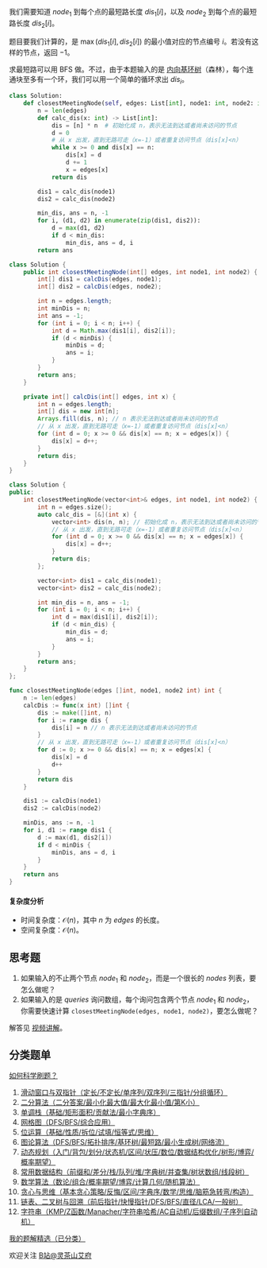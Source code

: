 我们需要知道 $\textit{node}_1$ 到每个点的最短路长度 $\textit{dis}_1[i]$，以及 $\textit{node}_2$ 到每个点的最短路长度 $\textit{dis}_2[i]$。

题目要我们计算的，是 $\max(\textit{dis}_1[i],\textit{dis}_2[i])$ 的最小值对应的节点编号 $i$。若没有这样的节点，返回 $-1$。

求最短路可以用 BFS 做。不过，由于本题输入的是 [内向基环树](https://leetcode.cn/problems/maximum-employees-to-be-invited-to-a-meeting/solution/nei-xiang-ji-huan-shu-tuo-bu-pai-xu-fen-c1i1b/)（森林），每个连通块至多有一个环，我们可以用一个简单的循环求出 $\textit{dis}_i$。

```py [sol-Python3]
class Solution:
    def closestMeetingNode(self, edges: List[int], node1: int, node2: int) -> int:
        n = len(edges)
        def calc_dis(x: int) -> List[int]:
            dis = [n] * n  # 初始化成 n，表示无法到达或者尚未访问的节点
            d = 0
            # 从 x 出发，直到无路可走（x=-1）或者重复访问节点（dis[x]<n）
            while x >= 0 and dis[x] == n:
                dis[x] = d
                d += 1
                x = edges[x]
            return dis

        dis1 = calc_dis(node1)
        dis2 = calc_dis(node2)

        min_dis, ans = n, -1
        for i, (d1, d2) in enumerate(zip(dis1, dis2)):
            d = max(d1, d2)
            if d < min_dis:
                min_dis, ans = d, i
        return ans
```

```java [sol-Java]
class Solution {
    public int closestMeetingNode(int[] edges, int node1, int node2) {
        int[] dis1 = calcDis(edges, node1);
        int[] dis2 = calcDis(edges, node2);

        int n = edges.length;
        int minDis = n;
        int ans = -1;
        for (int i = 0; i < n; i++) {
            int d = Math.max(dis1[i], dis2[i]);
            if (d < minDis) {
                minDis = d;
                ans = i;
            }
        }
        return ans;
    }

    private int[] calcDis(int[] edges, int x) {
        int n = edges.length;
        int[] dis = new int[n];
        Arrays.fill(dis, n); // n 表示无法到达或者尚未访问的节点
        // 从 x 出发，直到无路可走（x=-1）或者重复访问节点（dis[x]<n）
        for (int d = 0; x >= 0 && dis[x] == n; x = edges[x]) {
            dis[x] = d++;
        }
        return dis;
    }
}
```

```cpp [sol-C++]
class Solution {
public:
    int closestMeetingNode(vector<int>& edges, int node1, int node2) {
        int n = edges.size();
        auto calc_dis = [&](int x) {
            vector<int> dis(n, n); // 初始化成 n，表示无法到达或者尚未访问的节点
            // 从 x 出发，直到无路可走（x=-1）或者重复访问节点（dis[x]<n）
            for (int d = 0; x >= 0 && dis[x] == n; x = edges[x]) {
                dis[x] = d++;
            }
            return dis;
        };

        vector<int> dis1 = calc_dis(node1);
        vector<int> dis2 = calc_dis(node2);

        int min_dis = n, ans = -1;
        for (int i = 0; i < n; i++) {
            int d = max(dis1[i], dis2[i]);
            if (d < min_dis) {
                min_dis = d;
                ans = i;
            }
        }
        return ans;
    }
};
```

```go [sol-Go]
func closestMeetingNode(edges []int, node1, node2 int) int {
	n := len(edges)
	calcDis := func(x int) []int {
		dis := make([]int, n)
		for i := range dis {
			dis[i] = n // n 表示无法到达或者尚未访问的节点
		}
		// 从 x 出发，直到无路可走（x=-1）或者重复访问节点（dis[x]<n）
		for d := 0; x >= 0 && dis[x] == n; x = edges[x] {
			dis[x] = d
			d++
		}
		return dis
	}

	dis1 := calcDis(node1)
	dis2 := calcDis(node2)

	minDis, ans := n, -1
	for i, d1 := range dis1 {
		d := max(d1, dis2[i])
		if d < minDis {
			minDis, ans = d, i
		}
	}
	return ans
}
```

#### 复杂度分析

- 时间复杂度：$\mathcal{O}(n)$，其中 $n$ 为 $\textit{edges}$ 的长度。
- 空间复杂度：$\mathcal{O}(n)$。

## 思考题

1. 如果输入的不止两个节点 $\textit{node}_1$ 和 $\textit{node}_2$，而是一个很长的 $\textit{nodes}$ 列表，要怎么做呢？
2. 如果输入的是 $\textit{queries}$ 询问数组，每个询问包含两个节点 $\textit{node}_1$ 和 $\textit{node}_2$，你需要快速计算 `closestMeetingNode(edges, node1, node2)`，要怎么做呢？

解答见 [视频讲解](https://www.bilibili.com/video/BV1Ba411N78j)。

## 分类题单

[如何科学刷题？](https://leetcode.cn/circle/discuss/RvFUtj/)

1. [滑动窗口与双指针（定长/不定长/单序列/双序列/三指针/分组循环）](https://leetcode.cn/circle/discuss/0viNMK/)
2. [二分算法（二分答案/最小化最大值/最大化最小值/第K小）](https://leetcode.cn/circle/discuss/SqopEo/)
3. [单调栈（基础/矩形面积/贡献法/最小字典序）](https://leetcode.cn/circle/discuss/9oZFK9/)
4. [网格图（DFS/BFS/综合应用）](https://leetcode.cn/circle/discuss/YiXPXW/)
5. [位运算（基础/性质/拆位/试填/恒等式/思维）](https://leetcode.cn/circle/discuss/dHn9Vk/)
6. [图论算法（DFS/BFS/拓扑排序/基环树/最短路/最小生成树/网络流）](https://leetcode.cn/circle/discuss/01LUak/)
7. [动态规划（入门/背包/划分/状态机/区间/状压/数位/数据结构优化/树形/博弈/概率期望）](https://leetcode.cn/circle/discuss/tXLS3i/)
8. [常用数据结构（前缀和/差分/栈/队列/堆/字典树/并查集/树状数组/线段树）](https://leetcode.cn/circle/discuss/mOr1u6/)
9. [数学算法（数论/组合/概率期望/博弈/计算几何/随机算法）](https://leetcode.cn/circle/discuss/IYT3ss/)
10. [贪心与思维（基本贪心策略/反悔/区间/字典序/数学/思维/脑筋急转弯/构造）](https://leetcode.cn/circle/discuss/g6KTKL/)
11. [链表、二叉树与回溯（前后指针/快慢指针/DFS/BFS/直径/LCA/一般树）](https://leetcode.cn/circle/discuss/K0n2gO/)
12. [字符串（KMP/Z函数/Manacher/字符串哈希/AC自动机/后缀数组/子序列自动机）](https://leetcode.cn/circle/discuss/SJFwQI/)

[我的题解精选（已分类）](https://github.com/EndlessCheng/codeforces-go/blob/master/leetcode/SOLUTIONS.md)

欢迎关注 [B站@灵茶山艾府](https://space.bilibili.com/206214)
